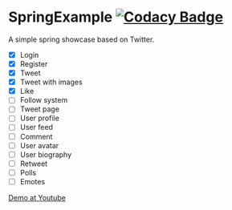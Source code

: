 # SpringExample [![Codacy Badge](https://app.codacy.com/project/badge/Grade/88a75ffb25af4ac2970eecb28a988c73)](https://www.codacy.com/gh/VitorBlog/SpringShowcase/dashboard?utm_source=github.com&amp;utm_medium=referral&amp;utm_content=VitorBlog/SpringShowcase&amp;utm_campaign=Badge_Grade/)

A simple spring showcase based on Twitter.
- [x] Login
- [x] Register
- [x] Tweet
- [x] Tweet with images
- [x] Like
- [ ] Follow system
- [ ] Tweet page
- [ ] User profile
- [ ] User feed
- [ ] Comment
- [ ] User avatar
- [ ] User biography
- [ ] Retweet
- [ ] Polls
- [ ] Emotes

[Demo at Youtube](https://youtu.be/W6YSRGQwI_U)